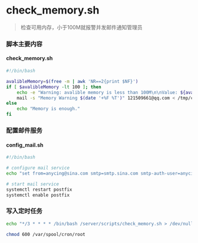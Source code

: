 # check\_memory.sh

> 检查可用内存，小于100M就报警并发邮件通知管理员

### 脚本主要内容

#### check\_memory.sh

```bash
#!/bin/bash

avalibleMemory=$(free -m | awk 'NR==2{print $NF}')
if [ $avalibleMemory -lt 100 ]; then
    echo -e "Warning: avalible memory is less than 100M\n\nValue: ${avalibleMemory}M\n\nTime: $(date '+%F %T')" | tee /tmp/checkMemory.log
    mail -s "Memory Warning $(date '+%F %T')" 121509661@qq.com < /tmp/checkMemory.log
else
    echo "Memory is enough."
fi
```

### 配置邮件服务

#### config\_mail.sh

```bash
#!/bin/bash

# configure mail service
echo "set from=anycing@sina.com smtp=smtp.sina.com smtp-auth-user=anycing smtp-auth-password=a7c7b1c1e2c87571dz smtp-auth=login" >> /etc/mail.rc

# start mail service
systemctl restart postfix
systemctl enable postfix
```

### 写入定时任务

```bash
echo "*/3 * * * * /bin/bash /server/scripts/check_memory.sh > /dev/null 2>&1" >> /var/spool/cron/root

chmod 600 /var/spool/cron/root
```
